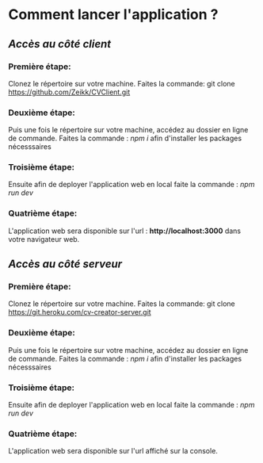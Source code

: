 # Comment lancer l'application ?

***Accès au côté client***
---------------------------

### Première étape:
Clonez le répertoire sur votre machine. Faites la commande: git clone https://github.com/Zeikk/CVClient.git

### Deuxième étape:
Puis une fois le répertoire sur votre machine, accédez au dossier en ligne de commande. Faites la commande : *npm i* afin d'installer les packages nécesssaires

### Troisième étape: 
Ensuite afin de deployer l'application web en local faite la commande : *npm run dev*

### Quatrième étape: 
L'application web sera disponible sur l'url : __http://localhost:3000__ dans votre navigateur web.

***Accès au côté serveur***
---------------------------
### Première étape:
Clonez le répertoire sur votre machine. Faites la commande: git clone https://git.heroku.com/cv-creator-server.git
### Deuxième étape:
Puis une fois le répertoire sur votre machine, accédez au dossier en ligne de commande. Faites la commande : *npm i* afin d'installer les packages nécesssaires
### Troisième étape: 
Ensuite afin de deployer l'application web en local faite la commande : *npm run dev*
### Quatrième étape: 
L'application web sera disponible sur l'url affiché sur la console.
